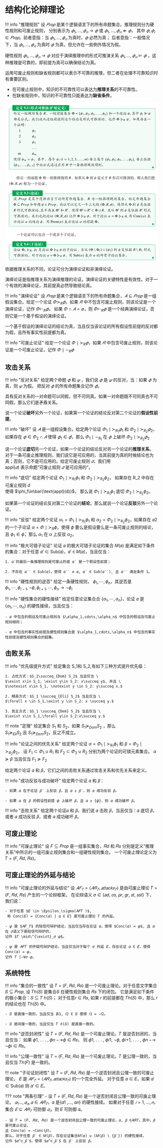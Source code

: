 # 结构化论辩理论

!!! info "推理规则"
    设 $𝑃𝑟𝑜𝑝$ 是某个逻辑语言下的所有命题集合。推理规则分为硬性规则和可废止规则，
    分别表示为 $𝜙_1,\dots, 𝜙_𝑛 \rightarrow 𝜙$ 或 $𝜙_1,\dots, 𝜙_𝑛 \Leftarrow 𝜙$，
    其中 $𝜙, 𝜙_𝑖 \in 𝑃𝑟𝑜𝑝$。前者意指：当 $𝜙_1,\dots, 𝜙_𝑛$ 为真时，$𝜙$ 必然为真；
    后者意指：一般情况下，当 $𝜙_1,\dots, 𝜙_𝑛$ 为真时 $𝜙$ 为真，但允许在一些例外情况为假。

硬性规则 $𝜙_1,\dots, 𝜙_𝑛 \rightarrow 𝜙$ 对应于演绎推理中的形式可推演关系
$𝜙_1,\dots,𝜙_𝑛 \models 𝜙$ ，这种推理是可靠的，即前提为真可以确保结论为真。

运用可废止规则和缺省规则都可以表示不可靠的推理，但二者在处理不可靠知识时有重要区别。  

- 在可废止规则中，知识的不可靠性可以表达为**推理关系**的不可靠性。  
- 在缺省规则中，知识的不可靠性只能表达为**缺省条件**。

<img src="\img\study\ai\ailogic\argument.png" alt="定义" title="论证定义">

依据推理关系的不同，论证可分为演绎论证和非演绎论证。

演绎论证是指推理关系为演绎推理的论证。演绎论证的关键特性是有效性。对于一个有效的演绎论证，其前提真必然导致结论真。

!!! info "演绎论证"
    设 $𝑃𝑟𝑜𝑝$ 是某个逻辑语言下的所有命题集合，$𝐴 \subseteq 𝑃𝑟𝑜𝑝$ 是一组假设集合。给定一个论证
    $Φ \succ_R 𝜙$，如果 $𝑅$ 中不包含可废止规则，则该论证是一个演绎论证，记作 $Φ \vdash_R 𝜙$。
    如果 $Φ \cap 𝐴 = \emptyset$，则 $Φ \vdash_R 𝜙$ 是一个经典演绎论证，否则它是一个基于假设的演绎论证。

一个基于假设的演绎论证的结论为真，当且仅当该论证的所有假设性前提的反对都为假，且所有事实性前提都为真。

!!! info "可废止论证"
    给定一个论证 $Φ \mid\succ_R 𝜙$，如果 $𝑅$ 中包含可废止规则，则该论证是一个可废止论证，记作 $Φ \mid\sim_R 𝜙$

## 攻击关系

!!! info "反对关系"
    给定两个命题 $𝜙$ 和 $𝜓$ ，我们说 $𝜙$ 是 $𝜓$ 的反对，当：如果 $𝜙$ 为真，则 $𝜓$ 为假。
    把反对 $𝜙$ 的所有命题集合记作 $\bar{𝜙}$。

具有反对关系的一对命题可以同假，但不可同真。如果一对命题既不可同真也不可同假，那么它们是矛盾关系。

说一个论证**破坏**另外一个论证，如果第一个论证的结论反对第二个论证的**假设性前提**。

!!! info "破坏"
    设 $𝐴$ 是一组假设集合。给定两个论证 $Φ_1 \mid\succ_{R_1} 𝜙_1$ 和 $Φ_2 \mid\succ_{R_2} 𝜙_2$，
    如果存在 $𝜙 \in Φ_2 \cap 𝐴$ 使得 $𝜙_1 \in \bar{𝜙}$，那么 $Φ_1 \mid\sim_{R_1}$
    在 $𝜙$ 上破坏 $Φ_2 \mid\succ_{R_2} 𝜙_2$

说一个论证**底切**另一个论证，如果一个论证的结论反对另一个论证的**推理关系**。
对于一条可废止推理规则，我们说它是可应用的，当其前提为真的时候结论也为真；否则，它不是可应用的。给定可废止规则 $𝑑$，我们用 \
$\text{appl}(𝑑)$ 表示命题“可废止规则 $𝑑$ 是可应用的”。

!!! info "底切"
    给定两个论证 $\Phi_1\mid\succ_{R_1} \phi_1$ 和 $\Phi_2\mid\succ_{R_2} \phi_2$，
    如果存在 R_2 中存在可废止规则 $d$ \
    使得 $\phi_1\in\bar{\text{appl}(d)}$，
    那么说 $\Phi_1\mid\succ_{R_1} \phi_1$ 底切 $\Phi_2\mid\succ_{R_2} \phi_2$。


如果第一个论证的结论反对第二个论证的**结论**，那么就说一个论证**反驳**另外一个论证。

!!! info "反驳"
    给定两个论证  $\alpha_1 = \Phi_1\mid\succ_{R_1} \phi_1$
    和 $\alpha_2 = \Phi_2\mid\succ_{R_2} \phi_2$，如果存在 𝛼2 的一个子论证
    $\alpha = \Phi\mid\succ_R \phi$，使得 𝜙 要么是假设要么是一条可废止规则的结论，
    且 $\phi_1\in\bar{\phi}$，那么 $\alpha_1$ 在 $\alpha$ 上反驳 $\alpha_2$。

!!! info "极大可错子论证"
    论证 𝛼 的极大可错子论证的集合 𝑀(𝛼) 是满足如下条件的集合：对于任意 𝛼′ ∈ Sub(𝛼)，𝛼′ ∈ 𝑀(𝛼)，当且仅当：

    1. 𝛼′的最后一条推理规则是可废止的或 𝛼′ 是一个假设性前提；  
    
    2. 不存在 𝛼′′ ∈ Sub(𝛼)，使得 𝛼′′ ≠ 𝛼, 𝛼′ ∈ Sub(𝛼′′), 且 𝛼′′ 满足条件 1。

!!! info "硬性规则的逆否"
    给定一条硬性规则， $\phi_1,\cdots,\phi_n$，其逆否是 \
    $\phi_1,\cdots,\phi_{i-1},\neg\phi,\phi_{i+1},\cdots,\phi_n\rightarrow \neg \phi_i$


!!! info "硬性集合的硬性接续"
    给定任意论证集合合 $\{\alpha_1,\cdots,\alpha_n\}$，论证 𝛼 是 \
    $\{\alpha_1,\cdots,\alpha_n\}$ 的硬性接续，当且仅当：

    - 𝛼 中包含的假设及可废止规则与 $\alpha_1,cdots,\alpha_n$ 中包含的假设及可废止规则相同；  

    - 𝛼 中包含的事实性前提及硬性规则集合是 $\alpha_1,cdots,\alpha_n$ 中包含的事实性前提及硬性规则集合的超集。


## 击败关系

!!! info "优先级提升方式"
    给定集合 S_1和 S_2,有如下三种方式提升优先级：

    1. 占优方式：$S_1\succeq_{Dom} S_2$ 当且仅当 \
    $\exist x\in S_1, \exist y\in S_2: x\succeq y$, 并且 \
    $\notexist x\in S_1, \notexist y \in S_2: y\succeq x.$

    2. 精英方式：$S_1 \succeq_{Eli} S_2$ 当且仅当 \
    $\forall x \in S_1,\exist y \in S_2: x \succeq y.$

    3. 民主方式：$S_1 \succeq_{Dem} S_2$ 当且仅当 \
    $\exist x\in S_1,\forall y\in S_2:x\succeq y.$

!!! note "定理"
    给定集合 $S_1$ 和 $S_2$，如果 $S_1\succeq_{Dom} S_2$ ，那么 \
    $S_1 \succeq_{Eli} S_2$ 且 $S_1 \succeq_{Dem} S_2$，反之不成立。

!!! info "论证之间的优先关系"
    给定两个论证 $\alpha = \Phi_1\mid\succ_R_1 \phi_1$ 和 $\beta = \Phi_2\mid\succ_R_2 \phi_2$，
    设 $F_1\subset \Phi_1 \cup R_1$ 和 $F_2\subset \Phi_2 \cup R_2$ 分别为两个论证的可错元素集合。
    $\alpha \succeq \beta$ 当且仅当 $F_1\succeq F_2$

给定两个论证 𝛼 和 𝛽，它们之间的击败关系通过攻击关系和优先关系来定义。

!!! info "成功反驳与成功破坏"
    给定两个论证 𝛼 和 𝛽：

    - 如果 𝛼 在子论证 𝛽′ 上反驳 𝛽，且 𝛼 ⪰ 𝛽′，则 𝛼 成功反驳 𝛽。

    - 如果 𝛼 在 𝛽 的假设性前提 𝜙 上破坏 𝛽，且 𝛼 ⪰ {𝜙}，则 𝛼 成功破坏 𝛽。


!!! info "击败关系"
    给定两个论证𝛼 和 𝛽，我们说 𝛼 击败 𝛽，当且仅当：𝛼 底切 𝛽，或者 𝛼 成功反驳 𝛽，或者 𝛼 成功破坏 𝛽。


## 可废止理论

!!! info "可废止理论"
    设 𝐹 ⊆ 𝑃𝑟𝑜𝑝 是一组事实集合，𝑅𝑑 和 𝑅𝑠 分别是定义“推理关系”中所示的一组可废止规则集合和一组硬性规则集合。
    一个可废止理论定义为 𝑇 = (𝐹, 𝑅𝑑, 𝑅𝑠)。



## 可废止理论的外延与结论

!!! info "可废止理论的外延与结论"
    设 $𝐴𝐹_𝑇 = ⟨𝐴𝑅_𝑇 , 𝑎𝑡𝑡𝑎𝑐𝑘𝑠_𝑇 ⟩$ 是由可废止理论 𝑇 = (𝐹, 𝑅𝑑, 𝑅𝑠) 产生的一个论辩框架。
    在论辩语义 𝜎 ∈ {𝑎𝑑, 𝑐𝑜, 𝑝𝑟, 𝑔𝑟, 𝑠𝑡, 𝑠𝑠𝑡} 下，我们说：

    - 对于任意 $𝐸 \in \Epsilon_\sigma(𝐴𝐹𝑇 )$,
     称 Conc(𝐸) = {Conc(𝛼) | 𝛼 ∈ 𝐸} 是可废止理论 𝑇 的外延。
    
    - 𝜑 是 $𝐴𝐹_𝑇$ 的轻信可辩护结论，当且仅当存在论证 𝛼，使得 $Conc(𝛼) = 𝜑$, 且 𝛼 在 𝜎语义下是轻信可辩护的，
    记作 $𝑇 \mid\^{\exist}_𝜎 𝜑$。
    
    - 𝜑 是 𝐴𝐹𝑇 的怀疑可辩护结论，当且仅当对于每个 𝜎 外延 𝐸，存在论证 𝛼 ∈ 𝐸，使得 Conc(𝛼) = 𝜑，
    记作 𝑇 |∼∀𝜎 𝜑。

## 系统特性

!!! info "集合的一致性"
    设 𝑇 = (𝐹, 𝑅𝑑, 𝑅𝑠) 是一个可废止理论。对于任意文字集合 𝑆 ⊆ 𝑃𝑟𝑜𝑝,
    设 𝑇ℎ(𝑆) 是集合𝑆 在硬性规则集合 𝑅𝑠 下的闭包。
    它是满足如下条件的极小集合：𝑆 ⊆ 𝑇 ℎ(𝑆)；
    对于任意𝑟 ∈ 𝑅𝑠, 如果 𝑟 的前提都在 𝑇ℎ(𝑆) 中，那么 𝑟 的结论也在 𝑇ℎ(𝑆) 中。

    - 𝑆 是直接一致的，当且仅当 ∄𝑙1, 𝑙2 ∈ 𝑆 使得 𝑙1 = −𝑙2。
    
    - 𝑆 是间接一致的，当且仅当 𝑇 ℎ(𝑆) 是直接一致的。


!!! info "逆否封闭性"
    设 𝑇 = (𝐹, 𝑅𝑑, 𝑅𝑠) 是一个可废止理论。𝑇 是逆否封闭的，当且仅当：
    如果 𝜙1, . . . , 𝜙𝑛 −→𝜙 ∈ 𝑅𝑠，
    则 𝜙1, . . . , 𝜙𝑖1, ¬𝜙, 𝜙𝑖+1, . . . , 𝜙𝑛 −→ ¬𝜙𝑖 ∈ 𝑅𝑠。


!!! info "公理一致性"
    设 𝑇 = (𝐹, 𝑅𝑑, 𝑅𝑠) 是一个可废止理论。𝑇 是公理一致的，当且仅当 𝑇ℎ(𝐹) 是一致的。



!!! note "子论证封闭性"
    设 𝑇 = (𝐹, 𝑅𝑑, 𝑅𝑠) 是一个逆否封闭且公理一致的可废止理论，
    𝐸 是 $𝐴𝐹_𝑇 = ⟨𝐴𝑅_𝑇 ,𝑎𝑡𝑡𝑎𝑐𝑘𝑠_𝑇 ⟩$ 的一个完全外延。
    对于任意 𝛼 ∈ 𝐸，如果 𝛼′ ∈ Sub(𝛼) 则 𝛼′ ∈ 𝐸。


??? note "两条引理"
    - 设 𝑇 = (𝐹, 𝑅𝑑, 𝑅𝑠) 是一个逆否封闭且公理一致的可废止理论，
    $𝛼_1 . . . , 𝛼_𝑛, 𝛼 ∈ 𝐴𝑅_𝑇$，𝛼 是{𝛼1 ,..., 𝛼𝑛} 的硬性接续。
    如果对于任意 $𝑖 = 1, ... , 𝑛$，集合 $𝐸 ⊆ 𝐴𝑅_𝑇$ 可防御 $𝛼_𝑖$，则 𝐸 可防御 𝛼。

    - 设 𝑇 = (𝐹, 𝑅𝑑, 𝑅𝑠) 是一个逆否封闭且公理一致的可废止理论，𝛼, 𝛽 ∈𝐴𝑅𝑇。其中，𝛽是可废止论证，
    且 Conc(𝛼) = −Conc(𝛽)。
    那么，对于任意 𝛽′ ∈ 𝑀(𝛽)，存在论证集合𝑀(𝛼) ∪ (𝑀(𝛽) \ {𝛽′}) 的硬性接续，
    记作 $𝛼^𝑐_𝛽′$，使得 $𝛼^𝑐_𝛽′$ 在 𝛽′ 上反驳 𝛽。




